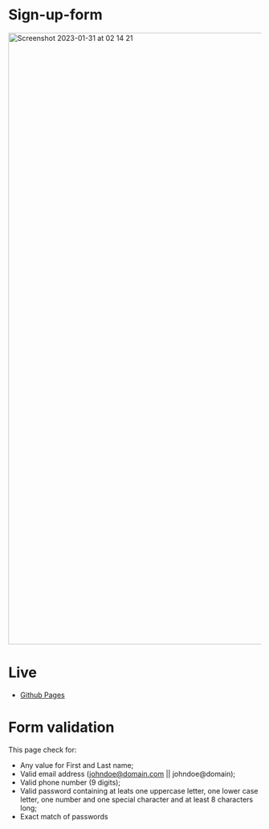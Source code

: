 # Sign-up-form

<img width="1217" alt="Screenshot 2023-01-31 at 02 14 21" src="https://user-images.githubusercontent.com/121442495/215625766-f3cbe4ed-4f57-44de-8301-63e19f6b8375.png">

# Live

- [Github Pages](Ka0gami/github.io/sign-up-form)

# Form validation

This page check for:

- Any value for First and Last name;
- Valid email address (johndoe@domain.com || johndoe@domain);
- Valid phone number (9 digits);
- Valid password containing at leats one uppercase letter, one lower case letter, one number and one special character and at least 8 characters long;
- Exact match of passwords
